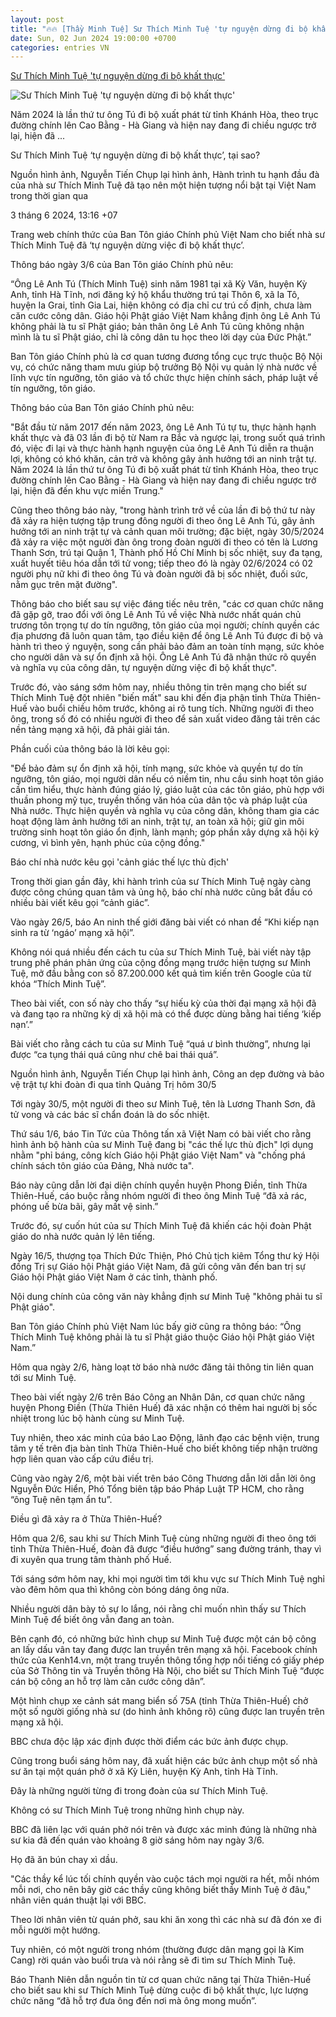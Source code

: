 ```yaml
---
layout: post
title: "🔥🔥 [Thầy Minh Tuệ] Sư Thích Minh Tuệ 'tự nguyện dừng đi bộ khất thực'"
date: Sun, 02 Jun 2024 19:00:00 +0700
categories: entries VN
---
```

[Sư Thích Minh Tuệ 'tự nguyện dừng đi bộ khất thực'](https://www.bbc.com/vietnamese/articles/cv2248zzj9zo)

![Sư Thích Minh Tuệ 'tự nguyện dừng đi bộ khất thực'](https://ichef.bbci.co.uk/news/1024/branded_vietnamese/a062/live/5e002910-216f-11ef-80aa-699d54c46324.jpg)

Năm 2024 là lần thứ tư ông Tú đi bộ xuất phát từ tỉnh Khánh Hòa, theo trục đường chính lên Cao Bằng - Hà Giang và hiện nay đang đi chiều ngược trở lại, hiện đã ...

Sư Thích Minh Tuệ ‘tự nguyện dừng đi bộ khất thực’, tại sao?

Nguồn hình ảnh, Nguyễn Tiến Chụp lại hình ảnh, Hành trình tu hạnh đầu đà của nhà sư Thích Minh Tuệ đã tạo nên một hiện tượng nổi bật tại Việt Nam trong thời gian qua

3 tháng 6 2024, 13:16 +07

Trang web chính thức của Ban Tôn giáo Chính phủ Việt Nam cho biết nhà sư Thích Minh Tuệ đã ‘tự nguyện dừng việc đi bộ khất thực’.

Thông báo ngày 3/6 của Ban Tôn giáo Chính phủ nêu:

“Ông Lê Anh Tú (Thích Minh Tuệ) sinh năm 1981 tại xã Kỳ Văn, huyện Kỳ Anh, tỉnh Hà Tĩnh, nơi đăng ký hộ khẩu thường trú tại Thôn 6, xã Ia Tô, huyện Ia Grai, tỉnh Gia Lai, hiện không có địa chỉ cư trú cố định, chưa làm căn cước công dân. Giáo hội Phật giáo Việt Nam khẳng định ông Lê Anh Tú không phải là tu sĩ Phật giáo; bản thân ông Lê Anh Tú cũng không nhận mình là tu sĩ Phật giáo, chỉ là công dân tu học theo lời dạy của Đức Phật.”

Ban Tôn giáo Chính phủ là cơ quan tương đương tổng cục trực thuộc Bộ Nội vụ, có chức năng tham mưu giúp bộ trưởng Bộ Nội vụ quản lý nhà nước về lĩnh vực tín ngưỡng, tôn giáo và tổ chức thực hiện chính sách, pháp luật về tín ngưỡng, tôn giáo.

Thông báo của Ban Tôn giáo Chính phủ nêu:

"Bắt đầu từ năm 2017 đến năm 2023, ông Lê Anh Tú tự tu, thực hành hạnh khất thực và đã 03 lần đi bộ từ Nam ra Bắc và ngược lại, trong suốt quá trình đó, việc đi lại và thực hành hạnh nguyện của ông Lê Anh Tú diễn ra thuận lợi, không có khó khăn, cản trở và không gây ảnh hưởng tới an ninh trật tự. Năm 2024 là lần thứ tư ông Tú đi bộ xuất phát từ tỉnh Khánh Hòa, theo trục đường chính lên Cao Bằng - Hà Giang và hiện nay đang đi chiều ngược trở lại, hiện đã đến khu vực miền Trung."

Cũng theo thông báo này, "trong hành trình trở về của lần đi bộ thứ tư này đã xảy ra hiện tượng tập trung đông người đi theo ông Lê Anh Tú, gây ảnh hưởng tới an ninh trật tự và cảnh quan môi trường; đặc biệt, ngày 30/5/2024 đã xảy ra việc một người đàn ông trong đoàn người đi theo có tên là Lương Thanh Sơn, trú tại Quận 1, Thành phố Hồ Chí Minh bị sốc nhiệt, suy đa tạng, xuất huyết tiêu hóa dẫn tới tử vong; tiếp theo đó là ngày 02/6/2024 có 02 người phụ nữ khi đi theo ông Tú và đoàn người đã bị sốc nhiệt, đuối sức, nằm gục trên mặt đường".

Thông báo cho biết sau sự việc đáng tiếc nêu trên, "các cơ quan chức năng đã gặp gỡ, trao đổi với ông Lê Anh Tú về việc Nhà nước nhất quán chủ trương tôn trọng tự do tín ngưỡng, tôn giáo của mọi người; chính quyền các địa phương đã luôn quan tâm, tạo điều kiện để ông Lê Anh Tú được đi bộ và hành trì theo ý nguyện, song cần phải bảo đảm an toàn tính mạng, sức khỏe cho người dân và sự ổn định xã hội. Ông Lê Anh Tú đã nhận thức rõ quyền và nghĩa vụ của công dân, tự nguyện dừng việc đi bộ khất thực".

Trước đó, vào sáng sớm hôm nay, nhiều thông tin trên mạng cho biết sư Thích Minh Tuệ đột nhiên "biến mất" sau khi đến địa phận tỉnh Thừa Thiên-Huế vào buổi chiều hôm trước, không ai rõ tung tích. Những người đi theo ông, trong số đó có nhiều người đi theo để sản xuất video đăng tải trên các nền tảng mạng xã hội, đã phải giải tán.

Phần cuối của thông báo là lời kêu gọi:

"Để bảo đảm sự ổn định xã hội, tính mạng, sức khỏe và quyền tự do tín ngưỡng, tôn giáo, mọi người dân nếu có niềm tin, nhu cầu sinh hoạt tôn giáo cần tìm hiểu, thực hành đúng giáo lý, giáo luật của các tôn giáo, phù hợp với thuần phong mỹ tục, truyền thống văn hóa của dân tộc và pháp luật của Nhà nước. Thực hiện quyền và nghĩa vụ của công dân, không tham gia các hoạt động làm ảnh hưởng tới an ninh, trật tự, an toàn xã hội; giữ gìn môi trường sinh hoạt tôn giáo ổn định, lành mạnh; góp phần xây dựng xã hội kỷ cương, vì bình yên, hạnh phúc của cộng đồng."

Báo chí nhà nước kêu gọi 'cảnh giác thế lực thù địch'

Trong thời gian gần đây, khi hành trình của sư Thích Minh Tuệ ngày càng được công chúng quan tâm và ủng hộ, báo chí nhà nước cũng bắt đầu có nhiều bài viết kêu gọi “cảnh giác”.

Vào ngày 26/5, báo An ninh thế giới đăng bài viết có nhan đề “Khi kiếp nạn sinh ra từ ‘ngáo’ mạng xã hội”.

Không nói quá nhiều đến cách tu của sư Thích Minh Tuệ, bài viết này tập trung phê phán phản ứng của cộng đồng mạng trước hiện tượng sư Minh Tuệ, mở đầu bằng con số 87.200.000 kết quả tìm kiến trên Google của từ khóa “Thích Minh Tuệ”.

Theo bài viết, con số này cho thấy “sự hiếu kỳ của thời đại mạng xã hội đã và đang tạo ra những kỳ dị xã hội mà có thể được dùng bằng hai tiếng ‘kiếp nạn’.”

Bài viết cho rằng cách tu của sư Minh Tuệ “quá ư bình thường”, nhưng lại được “ca tụng thái quá cũng như chê bai thái quá”.

Nguồn hình ảnh, Nguyễn Tiến Chụp lại hình ảnh, Công an dẹp đường và bảo vệ trật tự khi đoàn đi qua tỉnh Quảng Trị hôm 30/5

Tới ngày 30/5, một người đi theo sư Minh Tuệ, tên là Lương Thanh Sơn, đã tử vong và các bác sĩ chẩn đoán là do sốc nhiệt.

Thứ sáu 1/6, báo Tin Tức của Thông tấn xã Việt Nam có bài viết cho rằng hình ảnh bộ hành của sư Minh Tuệ đang bị "các thế lực thù địch" lợi dụng nhằm "phỉ báng, công kích Giáo hội Phật giáo Việt Nam" và "chống phá chính sách tôn giáo của Đảng, Nhà nước ta".

Báo này cũng dẫn lời đại diện chính quyền huyện Phong Điền, tỉnh Thừa Thiên-Huế, cáo buộc rằng nhóm người đi theo ông Minh Tuệ “đã xả rác, phóng uế bừa bãi, gây mất vệ sinh.”

Trước đó, sự cuốn hút của sư Thích Minh Tuệ đã khiến các hội đoàn Phật giáo do nhà nước quản lý lên tiếng.

Ngày 16/5, thượng tọa Thích Đức Thiện, Phó Chủ tịch kiêm Tổng thư ký Hội đồng Trị sự Giáo hội Phật giáo Việt Nam, đã gửi công văn đến ban trị sự Giáo hội Phật giáo Việt Nam ở các tỉnh, thành phố.

Nội dung chính của công văn này khẳng định sư Minh Tuệ "không phải tu sĩ Phật giáo".

Ban Tôn giáo Chính phủ Việt Nam lúc bấy giờ cũng ra thông báo: “Ông Thích Minh Tuệ không phải là tu sĩ Phật giáo thuộc Giáo hội Phật giáo Việt Nam.”

Hôm qua ngày 2/6, hàng loạt tờ báo nhà nước đăng tải thông tin liên quan tới sư Minh Tuệ.

Theo bài viết ngày 2/6 trên Báo Công an Nhân Dân, cơ quan chức năng huyện Phong Điền (Thừa Thiên Huế) đã xác nhận có thêm hai người bị sốc nhiệt trong lúc bộ hành cùng sư Minh Tuệ.

Tuy nhiên, theo xác minh của báo Lao Động, lãnh đạo các bệnh viện, trung tâm y tế trên địa bàn tỉnh Thừa Thiên-Huế cho biết không tiếp nhận trường hợp liên quan vào cấp cứu điều trị.

Cũng vào ngày 2/6, một bài viết trên báo Công Thương dẫn lời dẫn lời ông Nguyễn Đức Hiển, Phó Tổng biên tập báo Pháp Luật TP HCM, cho rằng “ông Tuệ nên tạm ẩn tu”.

Điều gì đã xảy ra ở Thừa Thiên-Huế?

Hôm qua 2/6, sau khi sư Thích Minh Tuệ cùng những người đi theo ông tới tỉnh Thừa Thiên-Huế, đoàn đã được “điều hướng” sang đường tránh, thay vì đi xuyên qua trung tâm thành phố Huế.

Tới sáng sớm hôm nay, khi mọi người tìm tới khu vực sư Thích Minh Tuệ nghỉ vào đêm hôm qua thì không còn bóng dáng ông nữa.

Nhiều người dân bày tỏ sự lo lắng, nói rằng chỉ muốn nhìn thấy sư Thích Minh Tuệ để biết ông vẫn đang an toàn.

Bên cạnh đó, có những bức hình chụp sư Minh Tuệ được một cán bộ công an lấy dấu vân tay đang được lan truyền trên mạng xã hội. Facebook chính thức của Kenh14.vn, một trang truyền thông tổng hợp nổi tiếng có giấy phép của Sở Thông tin và Truyền thông Hà Nội, cho biết sư Thích Minh Tuệ “được cán bộ công an hỗ trợ làm căn cước công dân”.

Một hình chụp xe cảnh sát mang biển số 75A (tỉnh Thừa Thiên-Huế) chở một số người giống nhà sư (do hình ảnh không rõ) cũng được lan truyền trên mạng xã hội.

BBC chưa độc lập xác định được thời điểm các bức ảnh được chụp.

Cũng trong buổi sáng hôm nay, đã xuất hiện các bức ảnh chụp một số nhà sư ăn tại một quán phở ở xã Kỳ Liên, huyện Kỳ Anh, tỉnh Hà Tĩnh.

Đây là những người từng đi trong đoàn của sư Thích Minh Tuệ.

Không có sư Thích Minh Tuệ trong những hình chụp này.

BBC đã liên lạc với quán phở nói trên và được xác minh đúng là những nhà sư kia đã đến quán vào khoảng 8 giờ sáng hôm nay ngày 3/6.

Họ đã ăn bún chay xì dầu.

"Các thầy kể lúc tối chính quyền vào cuộc tách mọi người ra hết, mỗi nhóm mỗi nơi, cho nên bây giờ các thầy cũng không biết thầy Minh Tuệ ở đâu," nhân viên quán thuật lại với BBC.

Theo lời nhân viên từ quán phở, sau khi ăn xong thì các nhà sư đã đón xe đi mỗi người một hướng.

Tuy nhiên, có một người trong nhóm (thường được dân mạng gọi là Kim Cang) rời quán vào buổi trưa và nói rằng sẽ đi tìm sư Thích Minh Tuệ.

Báo Thanh Niên dẫn nguồn tin từ cơ quan chức năng tại Thừa Thiên-Huế cho biết sau khi sư Thích Minh Tuệ dừng cuộc đi bộ khất thực, lực lượng chức năng “đã hỗ trợ đưa ông đến nơi mà ông mong muốn”.

